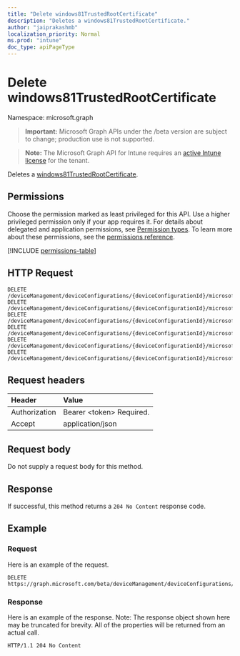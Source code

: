 ```yaml
---
title: "Delete windows81TrustedRootCertificate"
description: "Deletes a windows81TrustedRootCertificate."
author: "jaiprakashmb"
localization_priority: Normal
ms.prod: "intune"
doc_type: apiPageType
---
```


# Delete windows81TrustedRootCertificate

Namespace: microsoft.graph

> **Important:** Microsoft Graph APIs under the /beta version are subject to change; production use is not supported.

> **Note:** The Microsoft Graph API for Intune requires an [active Intune license](https://go.microsoft.com/fwlink/?linkid=839381) for the tenant.

Deletes a [windows81TrustedRootCertificate](../resources/intune-deviceconfig-windows81trustedrootcertificate.md).

## Permissions
Choose the permission marked as least privileged for this API. Use a higher privileged permission only if your app requires it. For details about delegated and application permissions, see [Permission types](/graph/permissions-overview#permission-types). To learn more about these permissions, see the [permissions reference](/graph/permissions-reference).

<!-- { "blockType": "permissions", "name": "intune_deviceconfig_windows81trustedrootcertificate_delete" } -->
[!INCLUDE [permissions-table](../includes/permissions/intune-deviceconfig-windows81trustedrootcertificate-delete-permissions.md)]

## HTTP Request
<!-- {
  "blockType": "ignored"
}
-->
``` http
DELETE /deviceManagement/deviceConfigurations/{deviceConfigurationId}/microsoft.graph.windowsWiredNetworkConfiguration/rootCertificateForClientValidation
DELETE /deviceManagement/deviceConfigurations/{deviceConfigurationId}/microsoft.graph.windowsWifiEnterpriseEAPConfiguration/rootCertificateForClientValidation
DELETE /deviceManagement/deviceConfigurations/{deviceConfigurationId}/microsoft.graph.windowsWiredNetworkConfiguration/secondaryRootCertificateForClientValidation
DELETE /deviceManagement/deviceConfigurations/{deviceConfigurationId}/microsoft.graph.windowsWiredNetworkConfiguration/rootCertificatesForServerValidation/{windows81TrustedRootCertificateId}
DELETE /deviceManagement/deviceConfigurations/{deviceConfigurationId}/microsoft.graph.windowsWifiEnterpriseEAPConfiguration/rootCertificatesForServerValidation/{windows81TrustedRootCertificateId}
DELETE /deviceManagement/deviceConfigurations/{deviceConfigurationId}/microsoft.graph.windowsWifiEnterpriseEAPConfiguration/identityCertificateForClientAuthentication/microsoft.graph.windows81SCEPCertificateProfile/rootCertificate
```

## Request headers
|Header|Value|
|:---|:---|
|Authorization|Bearer &lt;token&gt; Required.|
|Accept|application/json|

## Request body
Do not supply a request body for this method.

## Response
If successful, this method returns a `204 No Content` response code.

## Example

### Request
Here is an example of the request.
``` http
DELETE https://graph.microsoft.com/beta/deviceManagement/deviceConfigurations/{deviceConfigurationId}/microsoft.graph.windowsWiredNetworkConfiguration/rootCertificateForClientValidation
```

### Response
Here is an example of the response. Note: The response object shown here may be truncated for brevity. All of the properties will be returned from an actual call.
``` http
HTTP/1.1 204 No Content
```
